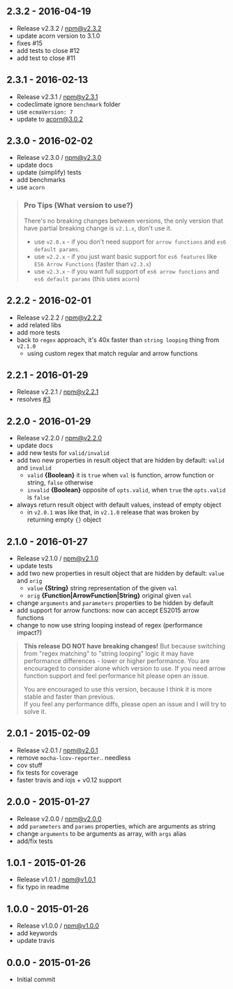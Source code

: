 

## 2.3.2 - 2016-04-19
- Release v2.3.2 / npm@v2.3.2
- update acorn version to 3.1.0
- fixes #15
- add tests to close #12
- add test to close #11

## 2.3.1 - 2016-02-13
- Release v2.3.1 / npm@v2.3.1
- codeclimate ignore `benchmark` folder
- use `ecmaVersion: 7`
- update to acorn@3.0.2

## 2.3.0 - 2016-02-02
- Release v2.3.0 / npm@v2.3.0
- update docs
- update (simplify) tests
- add benchmarks
- use `acorn`

> ### Pro Tips (What version to use?)
> There's no breaking changes between versions, the only version that have partial breaking change is `v2.1.x`, don't use it.
> 
> - use `v2.0.x` - if you don't need support for `arrow functions` and `es6 default params`.
> - use `v2.2.x` - if you just want basic support for `es6 features` like `ES6 Arrow Functions` (faster than `v2.3.x`)
> - use `v2.3.x` - if you want full support of `es6 arrow functions` and `es6 default params` (this uses `acorn`)

## 2.2.2 - 2016-02-01
- Release v2.2.2 / npm@v2.2.2
- add related libs
- add more tests
- back to `regex` approach, it's 40x faster than `string looping` thing from `v2.1.0`
  + using custom regex that match regular and arrow functions

## 2.2.1 - 2016-01-29
- Release v2.2.1 / npm@v2.2.1
- resolves [#3](https://github.com/tunnckoCore/parse-function/issues/3 "failing when something after CLOSE_CURLY")

## 2.2.0 - 2016-01-29
- Release v2.2.0 / npm@v2.2.0
- update docs
- add new tests for `valid/invalid`
- add two new properties in result object that are hidden by default: `valid` and `invalid`
  + `valid` **{Boolean}** it is `true` when `val` is function, arrow function or string, `false` otherwise
  + `invalid` **{Boolean}** opposite of `opts.valid`, when `true` the `opts.valid` is `false`
- always return result object with default values, instead of empty object
  + in `v2.0.1` was like that, in `v2.1.0` release that was broken by returning empty `{}` object

## 2.1.0 - 2016-01-27
- Release v2.1.0 / npm@v2.1.0
- update tests
- add two new properties in result object that are hidden by default: `value` and `orig`
  + `value` **{String}** string representation of the given `val`
  + `orig` **{Function|ArrowFunction|String}** original given `val`
- change `arguments` and `parameters` properties to be hidden by default
- add support for arrow functions: now can accept ES2015 arrow functions
- change to now use string looping instead of regex (performance impact?)

> **This release DO NOT have breaking changes!** But because switching from "regex matching" to "string looping" logic it may have performance differences - lower or higher performance. You are encouraged to consider alone which version to use. If you need arrow function support and feel performance hit please open an issue.
> 
> You are encouraged to use this version, because I think it is more stable and faster than previous.  
> If you feel any performance diffs, please open an issue and I will try to solve it.

## 2.0.1 - 2015-02-09
- Release v2.0.1 / npm@v2.0.1
- remove `mocha-lcov-reporter`.. needless
- cov stuff
- fix tests for coverage
- faster travis and iojs + v0.12 support

## 2.0.0 - 2015-01-27
- Release v2.0.0 / npm@v2.0.0
- add `parameters` and `params` properties, which are arguments as string
- change `arguments` to be arguments as array, with `args` alias
- add/fix tests

## 1.0.1 - 2015-01-26
- Release v1.0.1 / npm@v1.0.1
- fix typo in readme

## 1.0.0 - 2015-01-26
- Release v1.0.0 / npm@v1.0.0
- add keywords
- update travis

## 0.0.0 - 2015-01-26
- Initial commit
